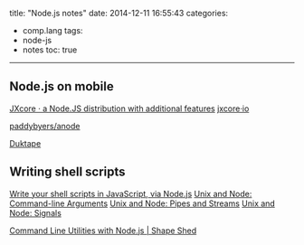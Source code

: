 title: "Node.js notes"
date: 2014-12-11 16:55:43
categories:
- comp.lang
tags:
- node-js
- notes
toc: true
---

## Node.js on mobile

[JXcore · a Node.JS distribution with additional features](http://jxcore.com/home/)
[jxcore·io](http://jxcore.io/)

[paddybyers/anode](https://github.com/paddybyers/anode)

[Duktape](http://duktape.org/)

## Writing shell scripts

[Write your shell scripts in JavaScript, via Node.js](http://www.2ality.com/2011/12/nodejs-shell-scripting.html)
[Unix and Node: Command-line Arguments](http://dailyjs.com/2012/03/01/unix-node-arguments/)
[Unix and Node: Pipes and Streams](http://dailyjs.com/2012/03/08/unix-node-pipes/)
[Unix and Node: Signals](http://dailyjs.com/2012/03/15/unix-node-signals/)

[Command Line Utilities with Node.js | Shape Shed](http://shapeshed.com/command-line-utilities-with-nodejs/)
